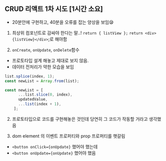 ## CRUD 리액트 1차 시도 [1시간 소요]

- 20분안에 구현하고, 40분을 오류를 잡는 양상을 보임😪

1. 최상위 컴포넌트로 감싸야 한다는 말..!
  `return { listView };`
  `return <div>{listView}</div>`;로 해야함

2. `onCreate`, `onUpdate`, `onDelete`함수 
- 프로토타입 설계 해놓고 제대로 보지 않음. 
- 데이터 전처리가 약한 모습을 보임

```js
list.splice(index, 1);
const newList = Array.from(list);
```
```js
const newList = [
      ...list.slice(0, index),
      updatedValue,
      ...list(index + 1),
    ];
```

2. 프로토타입으로 코드를 구현해놓은 것인데 당연히 그 코드가 작동할 거라고 생각했음

3. dom element 의 이벤트 프로퍼티와 prop 프로퍼티를 햇갈림
- `<button onClick={onUpdate}` 했어야 했는데
- `<button onUpdate={onUpdate}` 했어야 했음